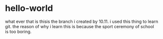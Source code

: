 # hello-world
what ever that is
 thisis the branch i created by 10.11.
 i used this thing to learn git.
 the reason of why i learn this is because the sport ceremony of school is too boring.
 
